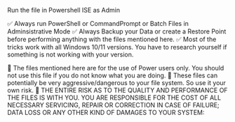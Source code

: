 Run the file in Powershell ISE as Admin


✅ Always run PowerShell or CommandPrompt or Batch Files in Adminsistrative Mode
✅ Always Backup your Data or create a Restore Point before performing anything with the files mentioned here.
✅ Most of the tricks work with all Windows 10/11 versions. You have to research yourself if something is not working with your version.

🛑 The files mentioned here are for the use of Power users only. You should not use this file if you do not know what you are doing.
🛑 These files can potentially be very aggressive/dangerous to your file system. So use it your own risk.
🛑 THE ENTIRE RISK AS TO THE QUALITY AND PERFORMANCE OF THE FILES IS WITH YOU. YOU ARE RESPONSIBLE FOR THE COST OF ALL NECESSARY SERVICING, REPAIR OR CORRECTION IN CASE OF FAILURE; DATA LOSS OR ANY OTHER KIND OF DAMAGES TO YOUR SYSTEM:

